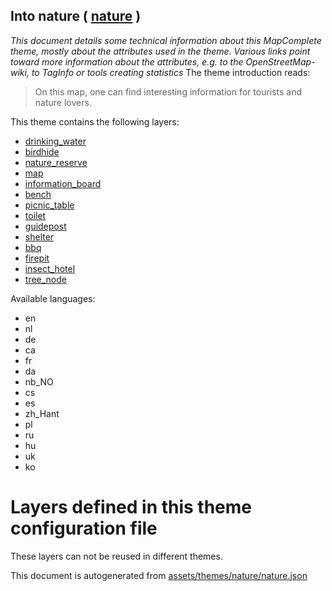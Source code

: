 [//]: # (WARNING: this file is automatically generated. Please find the sources at the bottom and edit those sources)

## Into nature ( [nature](https://mapcomplete.org/nature) )
_This document details some technical information about this MapComplete theme, mostly about the attributes used in the theme. Various links point toward more information about the attributes, e.g. to the OpenStreetMap-wiki, to TagInfo or tools creating statistics_
The theme introduction reads:

> On this map, one can find interesting information for tourists and nature lovers.

This theme contains the following layers:

 - [drinking_water](../Layers/drinking_water.md)
 - [birdhide](../Layers/birdhide.md)
 - [nature_reserve](../Layers/nature_reserve.md)
 - [map](../Layers/map.md)
 - [information_board](../Layers/information_board.md)
 - [bench](../Layers/bench.md)
 - [picnic_table](../Layers/picnic_table.md)
 - [toilet](../Layers/toilet.md)
 - [guidepost](../Layers/guidepost.md)
 - [shelter](../Layers/shelter.md)
 - [bbq](../Layers/bbq.md)
 - [firepit](../Layers/firepit.md)
 - [insect_hotel](../Layers/insect_hotel.md)
 - [tree_node](../Layers/tree_node.md)

Available languages:

 - en
 - nl
 - de
 - ca
 - fr
 - da
 - nb_NO
 - cs
 - es
 - zh_Hant
 - pl
 - ru
 - hu
 - uk
 - ko

# Layers defined in this theme configuration file
These layers can not be reused in different themes.


This document is autogenerated from [assets/themes/nature/nature.json](https://github.com/pietervdvn/MapComplete/blob/develop/assets/themes/nature/nature.json)
